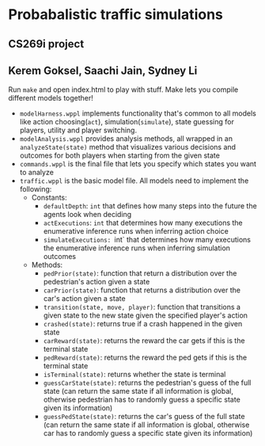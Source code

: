 # Probabalistic traffic simulations
## CS269i project
## Kerem Goksel, Saachi Jain, Sydney Li
Run `make` and open index.html to play with stuff.
Make lets you compile different models together!
* `modelHarness.wppl` implements functionality that's common to all models like action choosing(`act`), simulation(`simulate`), state guessing for players, utility and player switching.
* `modelAnalysis.wppl` provides analysis methods, all wrapped in an `analyzeState(state)` method that visualizes various decisions and outcomes for both players when starting from the given state
* `commands.wppl` is the final file that lets you specify which states you want to analyze
* `traffic.wppl` is the basic model file. All models need to implement the following:
    * Constants:
        * `defaultDepth`: `int` that defines how many steps into the future the agents look when deciding
        * `actExecutions`: `int` that determines how many executions the enumerative inference runs when inferring action choice
        * `simulateExecutions: `int` that determines how many executions the enumerative inference runs when inferring simulation outcomes
    * Methods:
        * `pedPrior(state)`: function that return a distribution over the pedestrian's action given a state
        * `carPrior(state)`: function that returns a distribution over the car's action given a state
        * `transition(state, move, player)`: function that transitions a given state to the new state given the specified player's action
        * `crashed(state)`: returns true if a crash happened in the given state
        * `carReward(state)`: returns the reward the car gets if this is the terminal state
        * `pedReward(state)`: returns the reward the ped gets if this is the terminal state
        * `isTerminal(state)`: returns whether the state is terminal
        * `guessCarState(state)`: returns the pedestrian's guess of the full state (can return the same state if all information is global, otherwise pedestrian has to randomly guess a specific state given its information)
        * `guessPedState(state)`: returns the car's guess of the full state (can return the same state if all information is global, otherwise car has to randomly guess a specific state given its information)
